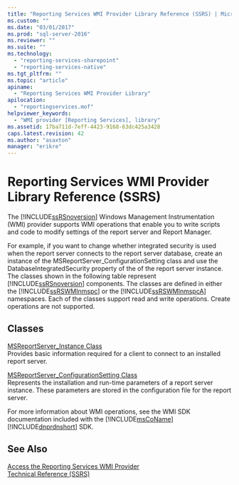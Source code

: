 ```yaml
---
title: "Reporting Services WMI Provider Library Reference (SSRS) | Microsoft Docs"
ms.custom: ""
ms.date: "03/01/2017"
ms.prod: "sql-server-2016"
ms.reviewer: ""
ms.suite: ""
ms.technology: 
  - "reporting-services-sharepoint"
  - "reporting-services-native"
ms.tgt_pltfrm: ""
ms.topic: "article"
apiname: 
  - "Reporting Services WMI Provider Library"
apilocation: 
  - "reportingservices.mof"
helpviewer_keywords: 
  - "WMI provider [Reporting Services], library"
ms.assetid: 17ba711d-7eff-4423-9168-63dc425a3428
caps.latest.revision: 42
ms.author: "asaxton"
manager: "erikre"
---
```

# Reporting Services WMI Provider Library Reference (SSRS)
  The [!INCLUDE[ssRSnoversion](../../a9notintoc/includes/ssrsnoversion-md.md)] Windows Management Instrumentation (WMI) provider supports WMI operations that enable you to write scripts and code to modify settings of the report server and Report Manager.  
  
 For example, if you want to change whether integrated security is used when the report server connects to the report server database, create an instance of the MSReportServer_ConfigurationSetting class and use the DatabaseIntegratedSecurity property of the of the report server instance. The classes shown in the following table represent [!INCLUDE[ssRSnoversion](../../a9notintoc/includes/ssrsnoversion-md.md)] components. The classes are defined in either the [!INCLUDE[ssRSWMInmspc](../../reporting-services/wmi-provider-library-reference/includes/ssrswminmspc-md.md)] or the [!INCLUDE[ssRSWMInmspcA](../../reporting-services/wmi-provider-library-reference/includes/ssrswminmspca-md.md)] namespaces. Each of the classes support read and write operations. Create operations are not supported.  
  
## Classes  
 [MSReportServer_Instance Class](../../reporting-services/wmi-provider-library-reference/msreportserver-instance-class.md)  
 Provides basic information required for a client to connect to an installed report server.  
  
 [MSReportServer_ConfigurationSetting Class](../../reporting-services/wmi-provider-library-reference/msreportserver-configurationsetting-class.md)  
 Represents the installation and run-time parameters of a report server instance. These parameters are stored in the configuration file for the report server.  
  
 For more information about WMI operations, see the WMI SDK documentation included with the [!INCLUDE[msCoName](../../a9notintoc/includes/msconame-md.md)] [!INCLUDE[dnprdnshort](../../a9retired/includes/dnprdnshort-md.md)] SDK.  
  
## See Also  
 [Access the Reporting Services WMI Provider](../../reporting-services/tools/access-the-reporting-services-wmi-provider.md)   
 [Technical Reference &#40;SSRS&#41;](../../reporting-services/technical-reference-ssrs.md)  
  
  